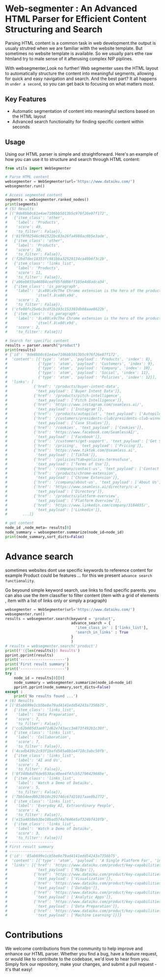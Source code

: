 # Web-segmenter : An Advanced HTML Parser for Efficient Content Structuring and Search

Parsing HTML content is a common task in web development.the output is usualy strutred when we are familiar witth the website template. But sometimes no website template is available.
So we usually pars ethe raw htmland try to male sense of it afterusing complex NlP piplines. 

With websegmenter,Look no further! Web segmenter uses the HTML layout to automatically structure the content into meaningful segments, 
allowing for quick and easy navigation and search. And the best part? It all happens in ``under a second``, so you can get back to focusing on what matters most.


## Key Features

- Automatic segmentation of content into meaningful sections based on the HTML layout
- Advanced search functionality for finding specific content within seconds


## Usage

Using our HTML parser is simple and straightforward. Here's an example of how you can use it to structure and search through HTML content:

```python
from utils import WebSegmenter

# Parse HTML content
websegmenter = WebSegmenter(url='https://www.dataiku.com/')
websegmenter.run()

# Access segmented content
segments = websegmenter.ranked_nodes()
print(segments)
# (5) Results
# [('9de8bb0c61e4ae7106bb5013b5c976f26e87f172',
#   {'item_class': 'other',
#    'label': 'Products',
#    'score': 49,
#    'to_filter': False}),
#  ('01f0f02546c961522bc83e26fa4980ac0b5e3ade',
#   {'item_class': 'other',
#    'label': 'Products',
#    'score': 30,
#    'to_filter': False}),
#  ('f2bd7dec18353fc981bba32520134ca49b6f3c2b',
#   {'item_class': 'links_list',
#    'label': 'Products',
#    'score': 11,
#    'to_filter': False}),
#  ('a96eb033a46084cedf05fdd66ff105e4d8adca34',
#   {'item_class': 'is_paragraph',
#    'label': 'â\x80\x9cThe Chrome extension is the hero of the product '
#             'itself.â\x80\x9d',
#    'score': 2,
#    'to_filter': False}),
#  ('cfe00fc25e6c3cdf2b193c153303db08aae8622b',
#   {'item_class': 'is_paragraph',
#    'label': 'â\x80\x9cThe Chrome extension is the hero of the product '
#             'itself.â\x80\x9d',
#    'score': 2,
#    'to_filter': False})]

# Search for specific content
results = parser.search("product")
print(results)
# {'id': '9de8bb0c61e4ae7106bb5013b5c976f26e87f172',
#  'content': [{'type': 'atom', 'payload': 'Products', 'index': 8},
#              {'type': 'atom', 'payload': 'Customers', 'index': 9},
#              {'type': 'atom', 'payload': 'Company', 'index': 10},
#              {'type': 'atom', 'payload': 'Social', 'index': 11},
#              {'type': 'atom', 'payload': 'Policies', 'index': 12}],
#  'links': [
#            {'href': '/products/buyer-intent-data',
#             'text_payload': ['Buyer Intent Data']},
#            {'href': '/products/pitch-intelligence',
#             'text_payload': ['Pitch Intelligence']},
#            {'href': 'https://www.instagram.com/seamless.ai/',
#             'text_payload': ['Instagram']},
#            {'href': '/products/autopilot', 'text_payload': ['Autopilot']},
#            {'href': '/customers/presidents-club/presidents-club-winners',
#             'text_payload': ['Case Studies']},
#            {'href': '/cookies', 'text_payload': ['Cookies']},
#            {'href': 'https://www.facebook.com/SeamlessAI/',
#             'text_payload': ['Facebook']},
#            {'href': '/customers/get-support', 'text_payload': ['Get Support']},
#            {'href': '/pricing', 'text_payload': ['Pricing']},
#            {'href': 'https://www.tiktok.com/@seamless.ai',
#             'text_payload': ['TikTok']},
#            {'href': '/policies?tab=policies-termsofuse',
#             'text_payload': ['Terms of Use']},
#            {'href': '/company/contact-us', 'text_payload': ['Contact Us']},
#            {'href': '/products/chrome-extension',
#             'text_payload': ['Chrome Extension']},
#            {'href': '/company/about-us', 'text_payload': ['About Us']},
#            {'href': 'https://www.seamless.ai/directory/c-a',
#             'text_payload': ['Directory']},
#            {'href': '/products/platform-overview',
#             'text_payload': ['Platform Overview']},
#            {'href': 'https://www.linkedin.com/company/3184655/',
#             'text_payload': ['Linkedin']},
#       ...]}

# get content
node_id ,node_meta= results[0]
node_summary = websegmenter.summarize(node_id=node_id)
print(node_summary,sort_dicts=False)

```
# Advance search
sometimes websites dont use specific keywords to reference content for example Product could be features ...
for this we present ``advance search functionality``.

Go beyound simple keyword search, use links to find specific parents. you can also use the item classifier to filter content (item with a grid of elements , item with a list of links only or simply a pragraph)
```python
websegmenter = WebSegmenter(url='https://www.dataiku.com/')
websegmenter.run()
results = websegmenter.search(keyword = 'product',
                              advance_search = {
                                'item_class_in' : ['links_list'],
                                'search_in_links' : True
                              }
                              )
# results = websegmenter.search('product')
print(f'({len(results)}) Results')
pprint.pprint(results)
print('--------------------')
print('First result summary')
print('--------------------')
try : 
    node_id = results[0][0]
    node_summary = websegmenter.summarize(node_id=node_id)
    pprint.pprint(node_summary,sort_dicts=False)
except : 
    print('No results found ...')
# (6) Results
# [('85ab699e1cb5be8e79ad4141edd54243a7356b75',
#   {'item_class': 'links_list',
#    'label': 'Data Preparation',
#    'score': 7,
#    'to_filter': False}),
#  ('cc62b005d3ae971d62e743acc3e873f492b1c39f',
#   {'item_class': 'links_list',
#    'label': 'Collaboration',
#    'score': 7,
#    'to_filter': False}),
#  ('4cadb439c2c93f1bafd585a0b1e4710c3abc50fb',
#   {'item_class': 'links_list',
#    'label': 'AI and Us',
#    'score': 7,
#    'to_filter': False}),
#  ('0f340b8d76de9538ac40ee4f47cb5270042968be',
#   {'item_class': 'links_list',
#    'label': 'Watch a Demo of Dataiku',
#    'score': 5,
#    'to_filter': False}),
#  ('7bb54eed0b23b10c291746c67d21017aae8b2772',
#   {'item_class': 'links_list',
#    'label': 'Everyday AI, Extraordinary People',
#    'score': 4,
#    'to_filter': False}),
#  ('e15a4858eb3be10bad574a7646e5af324bf410fb',
#   {'item_class': 'links_list',
#    'label': 'Watch a Demo of Dataiku',
#    'score': 3,
#    'to_filter': False})]
# --------------------
# First result summary
# --------------------
# {'id': '85ab699e1cb5be8e79ad4141edd54243a7356b75',
#  'content': [{'type': 'atom', 'payload': 'A Single Platform For', 'index': 18}],
#  'links': [{'href': 'https://www.dataiku.com/product/key-capabilities/mlops/',
#             'text_payload': ['MLOps']},
#            {'href': 'https://www.dataiku.com/product/key-capabilities/data-visualization/',
#             'text_payload': ['Visualization']},
#            {'href': 'https://www.dataiku.com/product/key-capabilities/dataops/',
#             'text_payload': ['DataOps']},
#            {'href': 'https://www.dataiku.com/product/key-capabilities/analytic-apps/',
#             'text_payload': ['Analytic Apps']},
#            {'href': 'https://www.dataiku.com/product/key-capabilities/data-preparation/',
#             'text_payload': ['Data Preparation']},
#            {'href': 'https://www.dataiku.com/product/key-capabilities/machine-learning/',
#             'text_payload': ['Machine Learning']}]}
```

# Contributions
We welcome contributions from the community to help improve and enhance our HTML parser. Whether you find a bug, have a feature request, or would like to contribute to the codebase, we'd love to hear from you. Simply fork our repository, make your changes, and submit a pull request - it's that easy!
